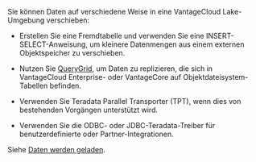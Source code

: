 Sie können Daten auf verschiedene Weise in eine VantageCloud Lake-Umgebung verschieben:

-   Erstellen Sie eine Fremdtabelle und verwenden Sie eine INSERT-SELECT-Anweisung, um kleinere Datenmengen aus einem externen Objektspeicher zu verschieben.

-   Nutzen Sie [QueryGrid](vyx1659391025497.md), um Daten zu replizieren, die sich in VantageCloud Enterprise- oder VantageCore auf Objektdateisystem-Tabellen befinden.

-   Verwenden Sie Teradata Parallel Transporter (TPT), wenn dies von bestehenden Vorgängen unterstützt wird.

-   Verwenden Sie die ODBC- oder JDBC-Teradata-Treiber für benutzerdefinierte oder Partner-Integrationen.

Siehe [Daten werden geladen](https://docs.teradata.com/access/sources/dita/topic?dita:topicPath=zye1681862891537.dita&utm_source=console&utm_medium=iph).
